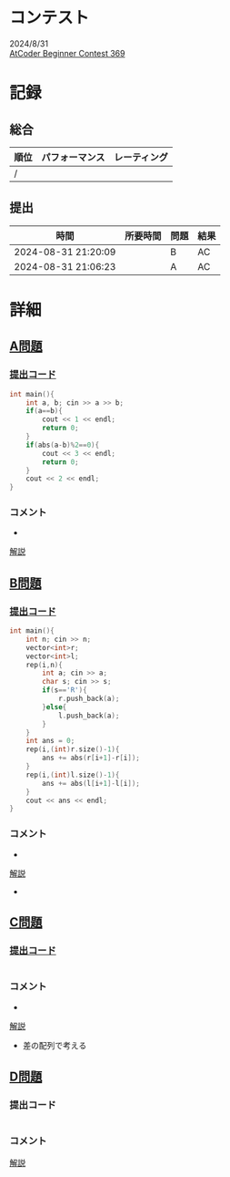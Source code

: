 # コンテスト
2024/8/31<br>
[AtCoder Beginner Contest 369](https://atcoder.jp/contests/abc369)

# 記録
## 総合
|  順位  |  パフォーマンス  | レーティング |
| ---- | ---- | ---- |
|   /   |  |  |

## 提出
|  時間  |  所要時間  |  問題  | 結果 |
| ---- | ---- | ---- | ---- |
| 2024-08-31 21:20:09 |  | B | AC |
| 2024-08-31 21:06:23 |  | A | AC |


# 詳細
## [A問題](https://atcoder.jp/contests/abc369/tasks/abc369_a)
### [提出コード](https://atcoder.jp/contests/abc369/submissions/57280849)
```c++
int main(){
    int a, b; cin >> a >> b;
    if(a==b){
        cout << 1 << endl;
        return 0;
    }
    if(abs(a-b)%2==0){
        cout << 3 << endl;
        return 0;
    }
    cout << 2 << endl;
}
```

### コメント

* 

[解説](https://atcoder.jp/contests/abc369/editorial/10832)


## [B問題](https://atcoder.jp/contests/abc369/tasks/abc369_b)
### [提出コード](https://atcoder.jp/contests/abc369/submissions/57293991)
```c++
int main(){
    int n; cin >> n;
    vector<int>r;
    vector<int>l;
    rep(i,n){
        int a; cin >> a;
        char s; cin >> s;
        if(s=='R'){
            r.push_back(a);
        }else{
            l.push_back(a);
        }
    }
    int ans = 0;
    rep(i,(int)r.size()-1){
        ans += abs(r[i+1]-r[i]);
    }
    rep(i,(int)l.size()-1){
        ans += abs(l[i+1]-l[i]);
    }
    cout << ans << endl;
}
```

### コメント

* 

[解説](https://atcoder.jp/contests/abc369/editorial/10833)

* 


## [C問題](https://atcoder.jp/contests/abc369/tasks/abc369_c)
### [提出コード]()

```c++

```

### コメント
* 

[解説](https://atcoder.jp/contests/abc369/editorial/10834)

* 差の配列で考える


## [D問題]()
### 提出コード

```c++

```

### コメント

[解説]()
